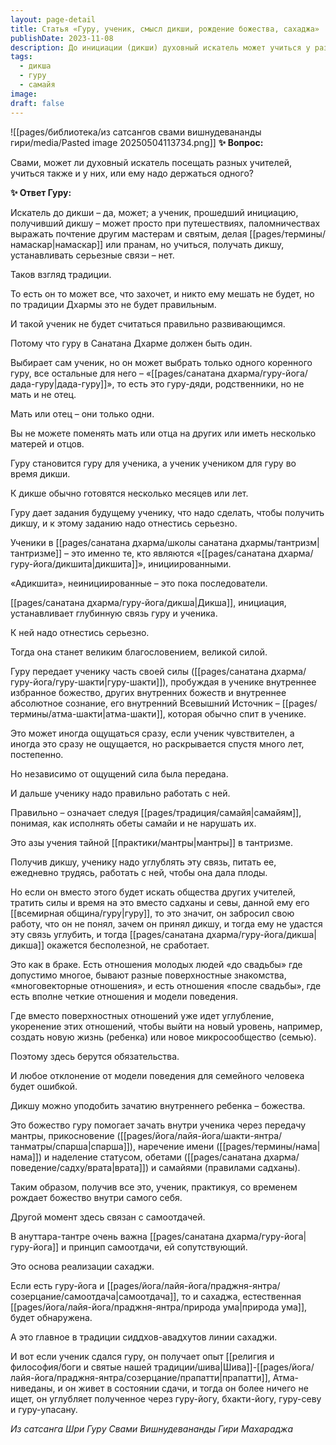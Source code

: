 ```yaml
---
layout: page-detail
title: Статья «Гуру, ученик, смысл дикши, рождение божества, сахаджа»
publishDate: 2023-11-08
description: До инициации (дикши) духовный искатель может учиться у разных учителей, но после получения дикши ученик должен углублять связь только с одним коренным гуру, не вступая в новые ученические отношения. Дикша устанавливает глубокую духовную связь, подобную семейной, и требует верности, следования обетам и самоотдачи. Только так переданная сила гуру-шакти раскроется в ученике и приведет к внутренней реализации; иначе практика инициации теряет смысл и силу.
tags:
  - дикша
  - гуру
  - самайя
image: 
draft: false
---
```

![[pages/библиотека/из сатсангов свами вишнудевананды гири/media/Pasted image 20250504113734.png]] 
**✨ Вопрос:** 

 Свами, может ли духовный искатель посещать разных учителей, учиться также и у них, или ему надо держаться одного?

  
**✨ Ответ Гуру:** 

 Искатель до дикши – да, может; а ученик, прошедший инициацию, получивший дикшу – может просто при путешествиях, паломничествах выражать почтение другим мастерам и святым, делая [[pages/термины/намаскар|намаскар]] или пранам, но учиться, получать дикшу, устанавливать серьезные связи – нет.

 Таков взгляд традиции.

 То есть он то может все, что захочет, и никто ему мешать не будет, но по традиции Дхармы это не будет правильным.

 И такой ученик не будет считаться правильно развивающимся.

 Потому что гуру в Санатана Дхарме должен быть один.

 Выбирает сам ученик, но он может выбрать только одного коренного гуру, все остальные для него – «[[pages/санатана дхарма/гуру-йога/дада-гуру|дада-гуру]]», то есть это гуру-дяди, родственники, но не мать и не отец.

 Мать или отец – они только одни.

 Вы не можете поменять мать или отца на других или иметь несколько матерей и отцов.

 Гуру становится гуру для ученика, а ученик учеником для гуру во время дикши.

 К дикше обычно готовятся несколько месяцев или лет.

 Гуру дает задания будущему ученику, что надо сделать, чтобы получить дикшу, и к этому заданию надо отнестись серьезно.

 Ученики в [[pages/санатана дхарма/школы санатана дхармы/тантризм|тантризме]] – это именно те, кто являются «[[pages/санатана дхарма/гуру-йога/дикшита|дикшита]]», инициированными.

 «Адикшита», неинициированные – это пока последователи.

 [[pages/санатана дхарма/гуру-йога/дикша|Дикша]], инициация, устанавливает глубинную связь гуру и ученика.

 К ней надо отнестись серьезно.

 Тогда она станет великим благословением, великой силой.

 Гуру передает ученику часть своей силы ([[pages/санатана дхарма/гуру-йога/гуру-шакти|гуру-шакти]]), пробуждая в ученике внутреннее избранное божество, других внутренних божеств и внутреннее абсолютное сознание, его внутренний Всевышний Источник – [[pages/термины/атма-шакти|атма-шакти]], которая обычно спит в ученике.

 Это может иногда ощущаться сразу, если ученик чувствителен, а иногда это сразу не ощущается, но раскрывается спустя много лет, постепенно.

 Но независимо от ощущений сила была передана.

 И дальше ученику надо правильно работать с ней.

 Правильно – означает следуя [[pages/традиция/самайя|самайям]], понимая, как исполнять обеты самайи и не нарушать их. 

 Это азы учения тайной [[практики/мантры|мантры]] в тантризме.

 Получив дикшу, ученику надо углублять эту связь, питать ее, ежедневно трудясь, работать с ней, чтобы она дала плоды.

 Но если он вместо этого будет искать общества других учителей, тратить силы и время на это вместо садханы и севы, данной ему его [[всемирная община/гуру|гуру]], то это значит, он забросил свою работу, что он не понял, зачем он принял дикшу, и тогда ему не удастся эту связь углубить, и тогда [[pages/санатана дхарма/гуру-йога/дикша|дикша]] окажется бесполезной, не сработает.

 Это как в браке. Есть отношения молодых людей «до свадьбы» где допустимо многое, бывают разные поверхностные знакомства, «многовекторные отношения», и есть отношения «после свадьбы», где есть вполне четкие отношения и модели поведения.

 Где вместо поверхностных отношений уже идет углубление, укоренение этих отношений, чтобы выйти на новый уровень, например, создать новую жизнь (ребенка) или новое микросообщество (семью). 

 Поэтому здесь берутся обязательства.

 И любое отклонение от модели поведения для семейного человека будет ошибкой.

 Дикшу можно уподобить зачатию внутреннего ребенка – божества.

 Это божество гуру помогает зачать внутри ученика через передачу мантры, прикосновение ([[pages/йога/лайя-йога/шакти-янтра/танматры/спарша|спарша]]), наречение имени ([[pages/термины/нама|нама]]) и наделение статусом, обетами ([[pages/санатана дхарма/поведение/садху/врата|врата]]) и самайями (правилами садханы).

 Таким образом, получив все это, ученик, практикуя, со временем рождает божество внутри самого себя.

 Другой момент здесь связан с самоотдачей.

 В ануттара-тантре очень важна [[pages/санатана дхарма/гуру-йога|гуру-йога]] и принцип самоотдачи, ей сопутствующий. 

 Это основа реализации сахаджи.

 Если есть гуру-йога и [[pages/йога/лайя-йога/праджня-янтра/созерцание/самоотдача|самоотдача]], то и сахаджа, естественная [[pages/йога/лайя-йога/праджня-янтра/природа ума|природа ума]], будет обнаружена.

 А это главное в традиции сиддхов-авадхутов линии сахаджи.

 И вот если ученик сдался гуру, он получает опыт [[религия и философия/боги и святые нашей традиции/шива|Шива]]-[[pages/йога/лайя-йога/праджня-янтра/созерцание/прапатти|прапатти]], Атма-ниведаны, и он живет в состоянии сдачи, и тогда он более ничего не ищет, он углубляет полученное через гуру-йогу, бхакти-йогу, гуру-севу и гуру-упасану.

*Из сатсанга Шри Гуру Свами Вишнудевананды Гири Махараджа*